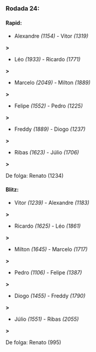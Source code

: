 ### Rodada 24:

#### Rapid:

* Alexandre *(1154)*     -     Vitor *(1319)*

 **>** 
* Léo *(1933)*     -     Ricardo *(1771)*

 **>** 
* Marcelo *(2049)*     -     Milton *(1889)*

 **>** 
* Felipe *(1552)*     -     Pedro *(1225)*

 **>** 
* Freddy *(1889)*     -     Diogo *(1237)*

 **>** 
* Ribas *(1623)*     -     Júlio *(1706)*

 **>** 

De folga: Renato (1234)

#### Blitz:

* Vitor *(1239)*     -     Alexandre *(1183)*

 **>** 
* Ricardo *(1625)*     -     Léo *(1861)*

 **>** 
* Milton *(1645)*     -     Marcelo *(1717)*

 **>** 
* Pedro *(1106)*     -     Felipe *(1387)*

 **>** 
* Diogo *(1455)*     -     Freddy *(1790)*

 **>** 
* Júlio *(1551)*     -     Ribas *(2055)*

 **>** 

De folga: Renato (995)

